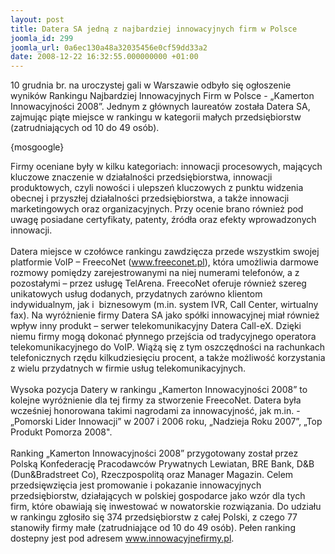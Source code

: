 ```yaml
---
layout: post
title: Datera SA jedną z najbardziej innowacyjnych firm w Polsce
joomla_id: 299
joomla_url: 0a6ec130a48a32035456e0cf59dd33a2
date: 2008-12-22 16:32:55.000000000 +01:00
---
```

10 grudnia br. na uroczystej gali w Warszawie odbyło się ogłoszenie wynik&oacute;w Rankingu Najbardziej Innowacyjnych Firm w Polsce - &bdquo;Kamerton Innowacyjności 2008&rdquo;. Jednym z gł&oacute;wnych laureat&oacute;w została Datera SA, zajmując piąte miejsce w rankingu w kategorii małych przedsiębiorstw (zatrudniających od 10 do 49 os&oacute;b).<p>{mosgoogle}</p><p>Firmy oceniane były w kilku kategoriach: innowacji procesowych, mających kluczowe znaczenie w działalności przedsiębiorstwa, innowacji produktowych, czyli nowości i ulepszeń kluczowych z punktu widzenia obecnej i przyszłej działalności przedsiębiorstwa, a także innowacji marketingowych oraz organizacyjnych. Przy ocenie brano r&oacute;wnież pod uwagę posiadane certyfikaty, patenty, źr&oacute;dła oraz efekty wprowadzonych innowacji.<br /><br />Datera miejsce w czoł&oacute;wce rankingu zawdzięcza przede wszystkim swojej platformie VoIP &ndash; FreecoNet (<a href="http://www.freeconet.pl" target="_blank">www.freeconet.pl</a>), kt&oacute;ra umożliwia darmowe rozmowy pomiędzy zarejestrowanymi na niej numerami telefon&oacute;w, a z pozostałymi &ndash; przez usługę TelArena. FreecoNet oferuje r&oacute;wnież szereg unikatowych usług dodanych, przydatnych zar&oacute;wno klientom indywidualnym, jak i&nbsp; biznesowym (m.in. system IVR, Call Center, wirtualny fax). Na wyr&oacute;żnienie firmy Datera SA jako sp&oacute;łki innowacyjnej miał r&oacute;wnież wpływ inny produkt &ndash; serwer telekomunikacyjny Datera Call-eX. Dzięki niemu firmy mogą dokonać płynnego przejścia od tradycyjnego operatora telekomunikacyjnego do VoIP. Wiążą się z tym oszczędności na rachunkach telefonicznych rzędu kilkudziesięciu procent, a także możliwość korzystania z wielu przydatnych w firmie usług telekomunikacyjnych.<br /><br />Wysoka pozycja Datery w rankingu &bdquo;Kamerton Innowacyjności 2008&rdquo; to kolejne wyr&oacute;żnienie dla tej firmy za stworzenie FreecoNet. Datera była wcześniej honorowana takimi nagrodami za innowacyjność, jak m.in. - &bdquo;Pomorski Lider Innowacji&rdquo; w 2007 i 2006 roku, &bdquo;Nadzieja Roku 2007&rdquo;, &bdquo;Top Produkt Pomorza 2008&quot;. <br /><br />Ranking &bdquo;Kamerton Innowacyjności 2008&rdquo; przygotowany został przez Polską Konfederację Pracodawc&oacute;w Prywatnych Lewiatan, BRE Bank, D&amp;B (Dun&amp;Bradstreet Co), Rzeczpospolitą oraz Manager Magazin. Celem przedsięwzięcia jest promowanie i pokazanie innowacyjnych przedsiębiorstw, działających w polskiej gospodarce jako wz&oacute;r dla tych firm, kt&oacute;re obawiają się inwestować w nowatorskie rozwiązania. Do udziału w rankingu zgłosiło się 374 przedsiębiorstw z całej Polski, z czego 77 stanowiły firmy małe (zatrudniające od 10 do 49 os&oacute;b). Pełen ranking dostepny jest pod adresem <a href="http://www.innowacyjnefirmy.pl" target="_blank">www.innowacyjnefirmy.pl</a>. </p>
